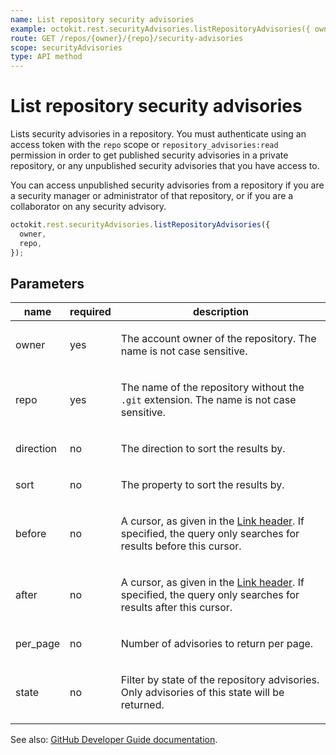 ```yaml
---
name: List repository security advisories
example: octokit.rest.securityAdvisories.listRepositoryAdvisories({ owner, repo })
route: GET /repos/{owner}/{repo}/security-advisories
scope: securityAdvisories
type: API method
---
```


# List repository security advisories

Lists security advisories in a repository.
You must authenticate using an access token with the `repo` scope or `repository_advisories:read` permission
in order to get published security advisories in a private repository, or any unpublished security advisories that you have access to.

You can access unpublished security advisories from a repository if you are a security manager or administrator of that repository, or if you are a collaborator on any security advisory.

```js
octokit.rest.securityAdvisories.listRepositoryAdvisories({
  owner,
  repo,
});
```

## Parameters

<table>
  <thead>
    <tr>
      <th>name</th>
      <th>required</th>
      <th>description</th>
    </tr>
  </thead>
  <tbody>
    <tr><td>owner</td><td>yes</td><td>

The account owner of the repository. The name is not case sensitive.

</td></tr>
<tr><td>repo</td><td>yes</td><td>

The name of the repository without the `.git` extension. The name is not case sensitive.

</td></tr>
<tr><td>direction</td><td>no</td><td>

The direction to sort the results by.

</td></tr>
<tr><td>sort</td><td>no</td><td>

The property to sort the results by.

</td></tr>
<tr><td>before</td><td>no</td><td>

A cursor, as given in the [Link header](https://docs.github.com/rest/guides/using-pagination-in-the-rest-api#using-link-headers). If specified, the query only searches for results before this cursor.

</td></tr>
<tr><td>after</td><td>no</td><td>

A cursor, as given in the [Link header](https://docs.github.com/rest/guides/using-pagination-in-the-rest-api#using-link-headers). If specified, the query only searches for results after this cursor.

</td></tr>
<tr><td>per_page</td><td>no</td><td>

Number of advisories to return per page.

</td></tr>
<tr><td>state</td><td>no</td><td>

Filter by state of the repository advisories. Only advisories of this state will be returned.

</td></tr>
  </tbody>
</table>

See also: [GitHub Developer Guide documentation](https://docs.github.com/rest/security-advisories/repository-advisories#list-repository-security-advisories).
